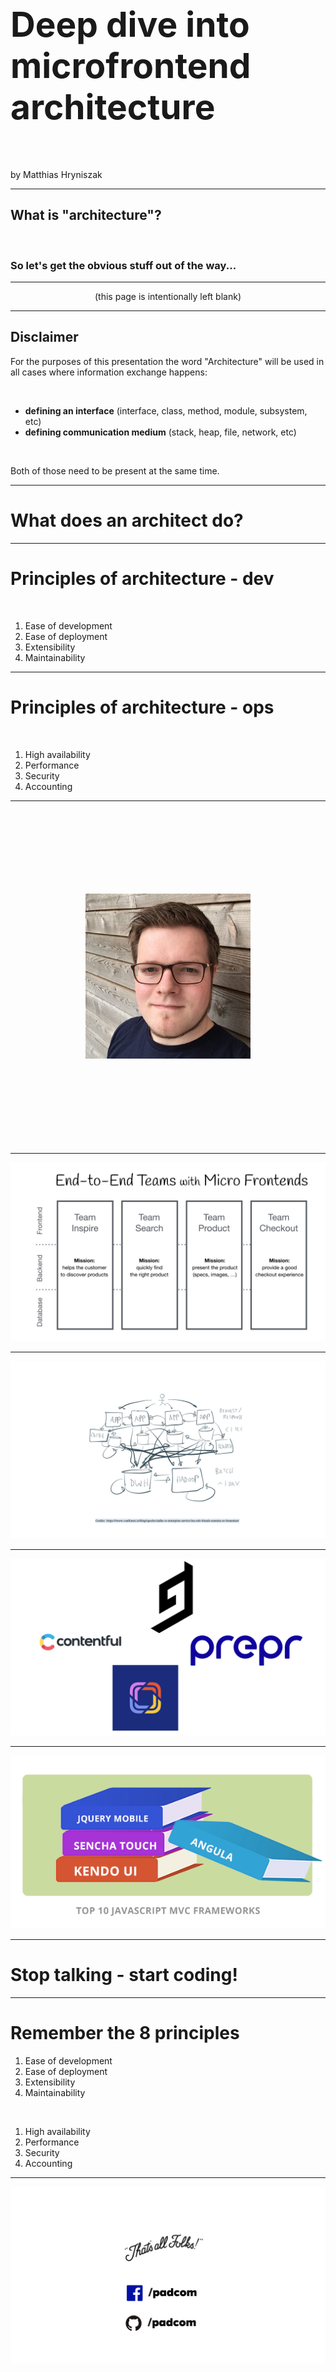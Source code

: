 # <span style="font-size: 55px;">Deep dive into microfrontend architecture</span>

<br/>
<br/>

by Matthias Hryniszak

---

## What is "architecture"?

<br/>

### So let's get the obvious stuff out of the way...

---

<center>(this page is intentionally left blank)</center>

---

## Disclaimer

For the purposes of this presentation the word "Architecture" will be used in all cases where information exchange happens:

<br/>

- <b>defining an interface</b> (interface, class, method, module, subsystem, etc)
- <b>defining communication medium</b> (stack, heap, file, network, etc)

<br/>

Both of those need to be present at the same time.

---

# What does an architect do?

---

# Principles of architecture - dev

<br/>

1. Ease of development
2. Ease of deployment
3. Extensibility
4. Maintainability

---

# Principles of architecture - ops

<br/>

1. High availability
2. Performance
3. Security
4. Accounting

---

<center style="padding: 120px;">

![Michael Geers](michael-geers.png "Michael Geers")

</center>

---

<center>

![The Promise](the-promise.png "The Promise")

</center>

---

![Reality](enterprise_architectures.png "Reality")

---

<center>

![Reality](cmses.png "Reality")

</center>

---

<center>

![MVC 4ever](mvc-frameworks.png "MVC 4ever")

</center>

---

# Stop talking - start coding!

---

# Remember the 8 principles

1. Ease of development
2. Ease of deployment
3. Extensibility
4. Maintainability

&nbsp;

1. High availability
2. Performance
3. Security
4. Accounting

---

<center>

![](that-is-all.png)

</center>


